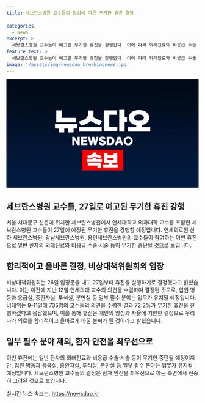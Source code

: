 ```yaml
---
title: 세브란스병원 교수들의 양심에 따른 무기한 휴진 결정

categories:
  - News
excerpt: >
  세브란스병원 교수들이 예고한 무기한 휴진을 강행한다. 이에 따라 외래진료와 비응급 수술 등이 중단되는 가운데, 일부 필수 분야는 유지된다. 735명 교수 중 72.2%가 휴진에 찬성하며, 비대위는 이를 양심과 자율에 기반한 결정이라고 주장했다. 이 결정은 서울의대, 가톨릭의대 등의 무기한 휴진과 대비되는 것으로, 의료계에 변화의 불씨를 피울 것으로 전망된다.
feature_text: >
  세브란스병원 교수들이 예고한 무기한 휴진을 강행한다. 이에 따라 외래진료와 비응급 수술 등이 중단되는 가운데, 일부 필수 분야는 유지된다. 735명 교수 중 72.2%가 휴진에 찬성하며, 비대위는 이를 양심과 자율에 기반한 결정이라고 주장했다. 이 결정은 서울의대, 가톨릭의대 등의 무기한 휴진과 대비되는 것으로, 의료계에 변화의 불씨를 피울 것으로 전망된다.
image: '/assets/img/newsdao_breakingnews.jpg'
---
```


<p><img src="/assets/img/newsdao_breakingnews.jpg" alt="koreaapp 속보" /></p>

<h2 data-ke-size="size26">세브란스병원 교수들, 27일로 예고된 무기한 휴진 강행</h2>

<p data-ke-size="size16">서울 서대문구 신촌에 위치한 세브란스병원에서 연세대학교 의과대학 교수를 포함한 세브란스병원 교수들이 27일에 예정된 무기한 휴진을 강행할 예정입니다. 연세의료원 산하 세브란스병원, 강남세브란스병원, 용인세브란스병원의 교수들이 참여하는 이번 휴진으로 일반 환자의 외래진료와 비응급 수술·시술 등이 무기한 중단될 것으로 보입니다.</p>

<h2 data-ke-size="size26">합리적이고 올바른 결정, 비상대책위원회의 입장</h2>

<p data-ke-size="size16">비상대책위원회는 26일 입장문을 내고 27일부터 휴진을 실행하기로 결정했다고 밝혔습니다. 이는 이전에 지난 12일 연세의대 교수의 의견을 수렴하여 결정된 것으로, 입원 병동과 응급실, 중환자실, 투석실, 분만실 등 일부 필수 분야는 업무가 유지될 예정입니다. 비대위는 9-11일에 735명의 교수들의 의견을 수렴한 결과 72.2%가 무기한 휴진을 진행하겠다고 응답했으며, 이를 통해 휴진은 개인의 양심과 자율에 기반한 결정으로 우리나라 의료를 합리적이고 올바르게 바꿀 불씨가 될 것이라고 밝혔습니다.</p>

<h2 data-ke-size="size26">일부 필수 분야 제외, 환자 안전을 최우선으로</h2>

<p data-ke-size="size16">이번 휴진에는 일반 환자의 외래진료와 비응급 수술·시술 등이 무기한 중단될 예정이지만, 입원 병동과 응급실, 중환자실, 투석실, 분만실 등 일부 필수 분야는 업무가 유지될 예정입니다. 세브란스병원 교수들의 결정은 환자 안전을 최우선으로 하는 측면에서 신중히 고려된 것으로 보입니다.</p>
실시간 뉴스 속보는, <a href="https://newsdao.kr" rel="dofollow">https://newsdao.kr</a>


